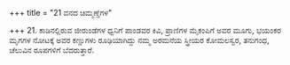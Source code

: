 +++
title = "21 ವನದ ಚಿಮ್ಮಣ್ಡೆಗಳ"

+++
21. ಕಾಡಿನಲ್ಲಿರುವ ಜೀರುಂಡೆಗಳ ಧ್ವನಿಗೆ  ಪಾಂಡವರ ಕಿವಿ, ಪ್ರಾಣಿಗಳ ಮೈಕಂಪಿಗೆ ಅವರ ಮೂಗು, ಭಯಂಕರ ಮೃಗಗಳ ನೋಟಕ್ಕೆ ಅವರ ಕಣ್ಣುಗಳು ರೂಢಿಯಾಗಿದ್ದು ನಮ್ಮ ಅರಮನೆಯ ಸ್ತ್ರೀಯರ ಕೋಮಲಸ್ವರ, ತನುಗಂಧ, ಚೆಲುವಿನ ರೂಪಗಳಿಗೆ ಬೆದರುತ್ತಾರೆ.